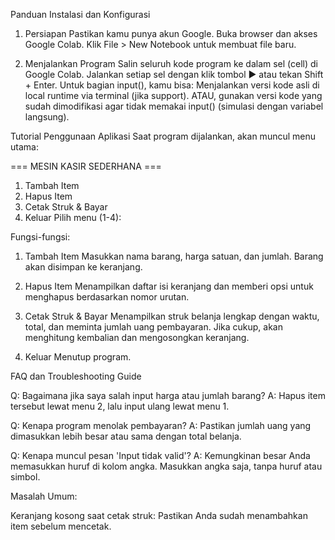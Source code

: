 Panduan Instalasi dan Konfigurasi

1. Persiapan
Pastikan kamu punya akun Google.
Buka browser dan akses Google Colab.
Klik File > New Notebook untuk membuat file baru.

2. Menjalankan Program
Salin seluruh kode program ke dalam sel (cell) di Google Colab.
Jalankan setiap sel dengan klik tombol ▶ atau tekan Shift + Enter.
Untuk bagian input(), kamu bisa:
Menjalankan versi kode asli di local runtime via terminal (jika support).
ATAU, gunakan versi kode yang sudah dimodifikasi agar tidak memakai input() (simulasi dengan variabel langsung).

Tutorial Penggunaan Aplikasi 
Saat program dijalankan, akan muncul menu utama:

=== MESIN KASIR SEDERHANA ===
1. Tambah Item
2. Hapus Item
3. Cetak Struk & Bayar
4. Keluar
Pilih menu (1-4):

Fungsi-fungsi:

1. Tambah Item
Masukkan nama barang, harga satuan, dan jumlah. Barang akan disimpan ke keranjang.

2. Hapus Item
Menampilkan daftar isi keranjang dan memberi opsi untuk menghapus berdasarkan nomor urutan.

3. Cetak Struk & Bayar
Menampilkan struk belanja lengkap dengan waktu, total, dan meminta jumlah uang pembayaran. Jika cukup, akan menghitung kembalian dan mengosongkan keranjang.

4. Keluar
Menutup program.


FAQ dan Troubleshooting Guide

Q: Bagaimana jika saya salah input harga atau jumlah barang?
A: Hapus item tersebut lewat menu 2, lalu input ulang lewat menu 1.

Q: Kenapa program menolak pembayaran?
A: Pastikan jumlah uang yang dimasukkan lebih besar atau sama dengan total belanja.

Q: Kenapa muncul pesan 'Input tidak valid'?
A: Kemungkinan besar Anda memasukkan huruf di kolom angka. Masukkan angka saja, tanpa huruf atau simbol.

Masalah Umum:

Keranjang kosong saat cetak struk:
Pastikan Anda sudah menambahkan item sebelum mencetak.
